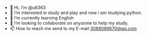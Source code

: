 - 👋 Hi, I’m @u6363
- 👀 I’m interested in study and play and now i am studying python.
- 🌱 I’m currently learning English
- 💞️ I’m looking to collaborate on anysome to help my study.
- 📫 How to reach me send to my E-mail 3088099670@qq.com

<!---
u6363/u6363 is a ✨ special ✨ repository because its `README.md` (this file) appears on your GitHub profile.
You can click the Preview link to take a look at your changes.
--->
